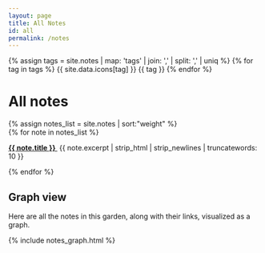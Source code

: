 ```yaml
---
layout: page
title: All Notes
id: all
permalink: /notes
---
```


<div class="narrower">
{% assign tags =  site.notes | map: 'tags' | join: ','  | split: ',' | uniq %}
{% for tag in tags %}
<span class="tag mrs mbs taglist" id="{{ tag }}">
    <span class="mrs">
        {{ site.data.icons[tag] }}
    </span>
    <span>
        {{ tag }}
    </span>
</span>
{% endfor %}
</div>

# All notes

{% assign notes_list = site.notes | sort:"weight" %}  
{% for note in notes_list %}
<p class="note" data-tags="{{ note.tags | join: ' ' }}">
    <strong>
        <a class="internal-link" href="{{ note.url }}">
            {{ note.title }}
        </a>
    </strong>
    &nbsp;{{ note.excerpt | strip_html | strip_newlines | truncatewords: 10 }}
</p>
{% endfor %}

## Graph view

<p>Here are all the notes in this garden, along with their links, visualized as a graph.</p>

{% include notes_graph.html %}

<script>
    let tags = [];
    if(window.location.hash) {
        const urlTag = window.location.hash.split('#')[1];
        tags = [urlTag];
        $("#" + urlTag).addClass("active-tag");
    }

    function filterNotesByTags() {
        $("[data-tags]").each(function(index, element) {
            const elementTags = element.getAttribute("data-tags").split(' ');
            if (elementTags.length === 0) {
                elementTags.push("seedling");
            }
            if (elementTags.some(r => tags.includes(r)) || tags.length === 0) {
                $(this).removeClass("hidden");
            } else {
                $(this).addClass("hidden");
            } 
        });
    }

    $(".taglist").each(function() {
        $(this).click(function() {
            const id = $(this).attr('id');
            if (tags.includes(id)) {
                const index = tags.indexOf(id);
                tags.splice(index, 1);
                $(this).removeClass("active-tag");
            } else {
                $(this).addClass("active-tag");
                tags.push(id);
            }
            filterNotesByTags();
        })
    });

    filterNotesByTags();

</script>